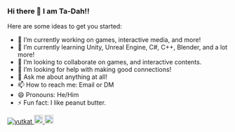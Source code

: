 ### Hi there 👋  I am Ta-Dah!!

Here are some ideas to get you started:

- 🔭 I’m currently working on games, interactive media, and more!
- 🌱 I’m currently learning Unity, Unreal Engine, C#, C++, Blender, and a lot more!
- 👯 I’m looking to collaborate on games, and interactive contents.
- 🤔 I’m looking for help with making good connections!
- 💬 Ask me about anything at all!  
- 📫 How to reach me: Email or DM
- 😄 Pronouns: He/Him
- ⚡ Fun fact: I like peanut butter.

<p align="left">
  <a href="https://github.com/yutkat/tada3345/">
    <img src="https://komarev.com/ghpvc/?username=ada3345" alt="yutkat" />
  </a>
  <a href="[http://twitter.com/yutkat](https://twitter.com/Ta_Dah_Hhh)">
    <img height="20" src="https://img.shields.io/twitter/follow/Ta_Dah_Hhh?label=Twitter&logo=twitter&style=flat" />
  </a>
  <a href="https://github.com/tada3345">
    <img height="20" src="https://img.shields.io/github/followers/tada3345?label=follow&logo=github&style=flat" />
  </a>
</p>
